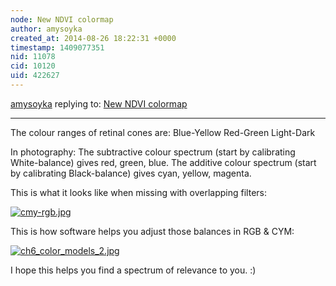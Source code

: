 ```yaml
---
node: New NDVI colormap
author: amysoyka
created_at: 2014-08-26 18:22:31 +0000
timestamp: 1409077351
nid: 11078
cid: 10120
uid: 422627
---
```




[amysoyka](../profile/amysoyka) replying to: [New NDVI colormap](../notes/cfastie/08-26-2014/new-ndvi-colormap)

----
The colour ranges of retinal cones are:
Blue-Yellow
Red-Green
Light-Dark

In photography:
The subtractive colour spectrum (start by calibrating White-balance) gives red, green, blue.
The additive colour spectrum (start by calibrating Black-balance) gives cyan, yellow, magenta.

This is what it looks like when missing with overlapping filters:

[![cmy-rgb.jpg](https://i.publiclab.org/system/images/photos/000/006/434/medium/cmy-rgb.jpg)](https://i.publiclab.org/system/images/photos/000/006/434/original/cmy-rgb.jpg)

This is how software helps you adjust those balances in RGB & CYM:


[![ch6_color_models_2.jpg](https://i.publiclab.org/system/images/photos/000/006/435/medium/ch6_color_models_2.jpg)](https://i.publiclab.org/system/images/photos/000/006/435/original/ch6_color_models_2.jpg)

I hope this helps you find a spectrum of relevance to you. :)